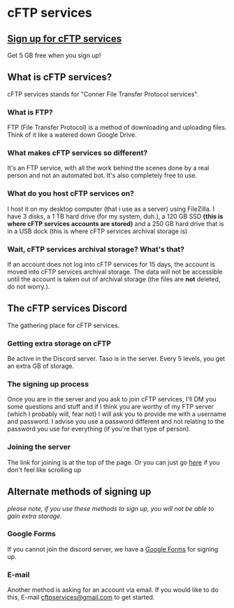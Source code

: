 # cFTP services

## [Sign up for cFTP services](https://discord.gg/5BP5UnT)
Get 5 GB free when you sign up!

## What is cFTP services?
cFTP services stands for "Conner File Transfer Protocol services".

### What is FTP?
FTP (File Transfer Protocol) is a method of downloading and uploading files. Think of it like a watered down Google Drive.

### What makes cFTP services so different?
It's an FTP service, with all the work behind the scenes done by a real person and not an automated bot. It's also completely free to use.

### What do you host cFTP services on?
I host it on my desktop computer (that i use as a server) using FileZilla. I have 3 disks, a 1 TB hard drive (for my system, duh.), a 120 GB SSD **(this is where cFTP services accounts are stored)** and a 250 GB hard drive that is in a USB dock (this is where cFTP services archival storage is)

### Wait, cFTP services archival storage? What's that?
If an account does not log into cFTP services for 15 days, the account is moved into cFTP services archival storage. The data will not be accessible until the account is taken out of archival storage (the files are **not** deleted, do not worry.). 

## The cFTP services Discord
The gathering place for cFTP services.

### Getting extra storage on cFTP
Be active in the Discord server. Taso is in the server. Every 5 levels, you get an extra GB of storage.

### The signing up process
Once you are in the server and you ask to join cFTP services, I'll DM you some questions and stuff and if I think you are worthy of my FTP server (which I probably will, fear not) I will ask you to provide me with a username and password. I advise you use a password different and not relating to the password you use for everything (if you're that type of person).

### Joining the server
The link for joining is at the top of the page. Or you can just go [here](https://discord.gg/5BP5UnT) if you don't feel like scrolling up

## Alternate methods of signing up

*please note, if you use these methods to sign up, you will not be able to gain extra storage.*

### Google Forms
If you cannot join the discord server, we have a [Google Forms](https://goo.gl/forms/Y3PiZ87OPPtrYMyl2) for signing up.

### E-mail
Another method is asking for an account via email. If you would like to do this, E-mail cftpservices@gmail.com to get started.
